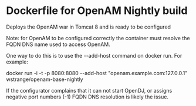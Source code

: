 # Dockerfile for OpenAM Nightly build

Deploys the OpenAM war in Tomcat 8 and is ready to be configured

Note: for OpenAM to be configured correctly the container must resolve the FQDN DNS name used to access OpenAM.

One way to do this is to use the --add-host command on docker run. For example:

docker run -i -t -p 8080:8080 --add-host "openam.example.com:127.0.0.1" wstrange/openam-base-nightly 

If the configurator complains that it can not start OpenDJ, or assigns negative port numbers (-1)
FQDN DNS resolution is likely the issue.

